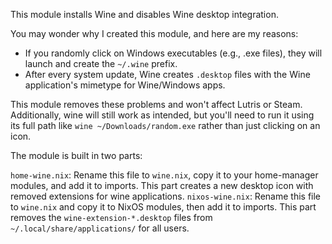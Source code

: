 This module installs Wine and disables Wine desktop integration.

You may wonder why I created this module, and here are my reasons:

- If you randomly click on Windows executables (e.g., .exe files), they will launch and create the ```~/.wine``` prefix.
- After every system update, Wine creates ```.desktop``` files with the Wine application's mimetype for Wine/Windows apps.

This module removes these problems and won't affect Lutris or Steam. Additionally, wine will still work as intended, but you'll need to run it using its full path like ```wine ~/Downloads/random.exe``` rather than just clicking on an icon.

The module is built in two parts:

```home-wine.nix```: Rename this file to ```wine.nix```, copy it to your home-manager modules, and add it to imports. This part creates a new desktop icon with removed extensions for wine applications.
```nixos-wine.nix```: Rename this file to ```wine.nix``` and copy it to NixOS modules, then add it to imports. This part removes the ```wine-extension-*.desktop``` files from ```~/.local/share/applications/``` for all users.